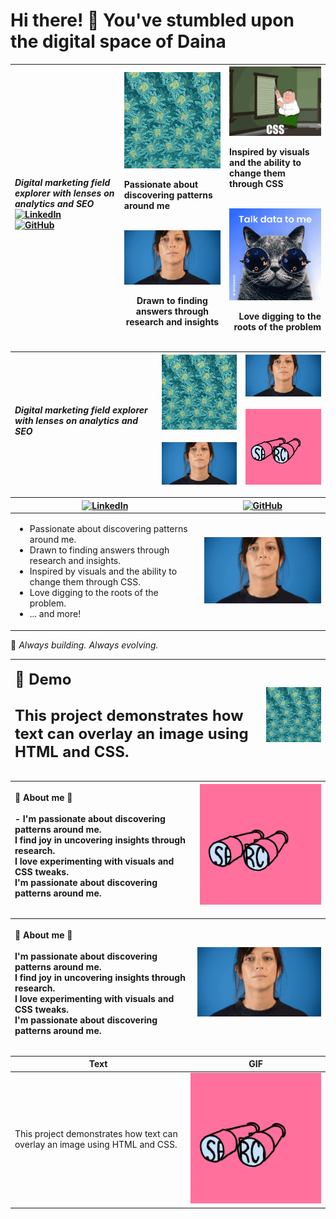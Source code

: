 # Hi there! 👋 You've stumbled upon the digital space of Daina                                                                                                                                                                                                                                                                                                          
| <p align="left">*Digital marketing field explorer with lenses on analytics and SEO*<br>[![LinkedIn](https://img.shields.io/badge/LinkedIn-%230077B5.svg?style=flat&logo=linkedin)](https://www.linkedin.com/in/daina-siauciulyte-38a14269/)<br>[![GitHub](https://img.shields.io/badge/GitHub-%23181717.svg?style=flat&logo=github)](https://dainuze.github.io/daina-cv)</p> | <img src="images/patterns.gif" width="200" alt="Demo 1"><br><p align="left">Passionate about discovering patterns around me</p><br><div align="left"><img src="images/researching.gif" width="200" alt="Small Demo 1"><br><p align="center">Drawn to finding answers through research and insights</p> | <div align="center"><img src="images/frustrated.gif" width="200" alt="Small Demo 1"><br><p align="left">Inspired by visuals and the ability to change them through CSS</p><br><img src="images/talktome.gif" width="200" alt="Small Demo 2"><br><p align="right">Love digging to the roots of the problem</p></div> |
|---|---|---|


| <p align="left">*Digital marketing field explorer with lenses on analytics and SEO*</p> | <div align="center"><img src="images/patterns.gif" width="300" alt="Demo 1"></div><br><div align="center"><img src="images/researching.gif" width="300" alt="Small Demo 1"></div> | <div align="center"><img src="images/researching.gif" width="300" alt="Small Demo 1"></div><br><div align="center"><img src="images/searching.gif" width="300" alt="Small Demo 2"></div> |
|---|---|---|


  | [![LinkedIn](https://img.shields.io/badge/LinkedIn-%230077B5.svg?style=flat&logo=linkedin)](https://www.linkedin.com/in/daina-siauciulyte-38a14269/)                                                                                                                                                                                                                                                                                                                       | [![GitHub](https://img.shields.io/badge/GitHub-%23181717.svg?style=flat&logo=github)](https://dainuze.github.io/daina-cv)                                    |
|--------------------------------------------------------------------------------------------------------------------------------------------------------------------------------------------------------------------------------------------------------------------------------------------------------------------------------------|-------------------------------------------|
| <ul style="list-style-type: disc;"> <li>Passionate about discovering patterns around me.</li> <li>Drawn to finding answers through research and insights.</li> <li>Inspired by visuals and the ability to change them through CSS.</li> <li>Love digging to the roots of the problem.</li> <li>... and more!</li> </ul> | <img src="images/researching.gif" width="300" alt="Demo 1"> |




🔧 *Always building. Always evolving.*


| <p align="left"><span style="font-size: 24px;">🎥 **Demo**<br><br>This project demonstrates how text can overlay an image using HTML and CSS.</p> | <img src="images/patterns.gif" width="300"> |
|---|---|

| <p align="left">🎥 **About me 💬**<br><br>- I'm passionate about discovering patterns around me.<br>I find joy in uncovering insights through research.<br>I love experimenting with visuals and CSS tweaks.<br>I'm passionate about discovering patterns around me.</p> | <img src="images/searching.gif" width="300"> |
|---|---|

| <p align="left">🎥 **About me 💬**<br><br>I'm passionate about discovering patterns around me.<br>I find joy in uncovering insights through research.<br>I love experimenting with visuals and CSS tweaks.<br>I'm passionate about discovering patterns around me.</p> | <img src="images/researching.gif" width="300"> |
|---|---|


| Text | GIF |
|------|-----|
| This project demonstrates how text can overlay an image using HTML and CSS. | ![Demo GIF](images/searching.gif) |



